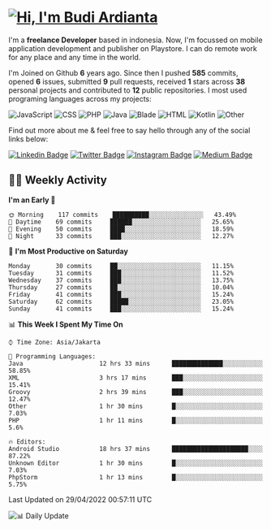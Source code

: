 # [![Hi, I'm Budi Ardianta](https://readme-typing-svg.herokuapp.com?size=24&vCenter=true&lines=%F0%9F%91%8B+Hi%2C+I'm+Budi+Ardianta+;%F0%9F%92%BB+Android+And+Web+Developer+)](https://git.io/typing-svg)

I'm a **freelance Developer** based in indonesia. Now, I'm focussed on mobile application development and publisher on Playstore. I can do remote work for any place and any time in the world.

I'm Joined on Github **6** years ago. Since then I pushed **585** commits, opened **6** issues, submitted **9** pull requests, received **1** stars across **38** personal projects and contributed to **12** public repositories.
I most used programing languages across my projects:

![JavaScript](https://img.shields.io/badge/-JavaScript-%23f1e05a?style=flat&logo=JavaScript&logoColor=white)
![CSS](https://img.shields.io/badge/-CSS-%23563d7c?style=flat&logo=CSS&logoColor=white)
![PHP](https://img.shields.io/badge/-PHP-%234F5D95?style=flat&logo=PHP&logoColor=white)
![Java](https://img.shields.io/badge/-Java-%23b07219?style=flat&logo=Java&logoColor=white)
![Blade](https://img.shields.io/badge/-Blade-%23f7523f?style=flat&logo=Blade&logoColor=white)
![HTML](https://img.shields.io/badge/-HTML-%23e34c26?style=flat&logo=HTML&logoColor=white)
![Kotlin](https://img.shields.io/badge/-Kotlin-%23A97BFF?style=flat&logo=Kotlin&logoColor=white)
![Other](https://img.shields.io/badge/-Other-%23ededed?style=flat&logo=Other&logoColor=white)

Find out more about me & feel free to say hello through any of the social links below:

[![Linkedin Badge](https://img.shields.io/badge/-budiardianata-blue?style=flat&logo=Linkedin&logoColor=white&link=https://www.linkedin.com/in/budiardianata/)](https://www.linkedin.com/in/budiardianata/)
[![Twitter Badge](https://img.shields.io/badge/-budiardianata-%231DA1F2.svg?style=flat&logo=twitter&logoColor=white&link=https://www.twitter.com/budiardianata)](https://www.linkedin.com/in/budiardianata/)
[![Instagram Badge](https://img.shields.io/badge/-budiardianata-purple?style=flat&logo=instagram&logoColor=white&link=https://instagram.com/budiardianata/)](https://instagram.com/budiardianata)
[![Medium Badge](https://img.shields.io/badge/-@budiardianata-%2312100E.svg?style=flat&logo=Medium&logoColor=white&link=https://medium.com/@budiardianata/)](https://medium.com/@budiardianata)

## 👨‍💻 Weekly Activity
<!--START_SECTION:waka-->
**I'm an Early 🐤** 

```text
🌞 Morning    117 commits    ██████████░░░░░░░░░░░░░░░   43.49% 
🌆 Daytime    69 commits     ██████░░░░░░░░░░░░░░░░░░░   25.65% 
🌃 Evening    50 commits     ████░░░░░░░░░░░░░░░░░░░░░   18.59% 
🌙 Night      33 commits     ███░░░░░░░░░░░░░░░░░░░░░░   12.27%

```
📅 **I'm Most Productive on Saturday** 

```text
Monday       30 commits     ██░░░░░░░░░░░░░░░░░░░░░░░   11.15% 
Tuesday      31 commits     ███░░░░░░░░░░░░░░░░░░░░░░   11.52% 
Wednesday    37 commits     ███░░░░░░░░░░░░░░░░░░░░░░   13.75% 
Thursday     27 commits     ██░░░░░░░░░░░░░░░░░░░░░░░   10.04% 
Friday       41 commits     ███░░░░░░░░░░░░░░░░░░░░░░   15.24% 
Saturday     62 commits     █████░░░░░░░░░░░░░░░░░░░░   23.05% 
Sunday       41 commits     ███░░░░░░░░░░░░░░░░░░░░░░   15.24%

```


📊 **This Week I Spent My Time On** 

```text
⌚︎ Time Zone: Asia/Jakarta

💬 Programming Languages: 
Java                     12 hrs 33 mins      ██████████████░░░░░░░░░░░   58.85% 
XML                      3 hrs 17 mins       ███░░░░░░░░░░░░░░░░░░░░░░   15.41% 
Groovy                   2 hrs 39 mins       ███░░░░░░░░░░░░░░░░░░░░░░   12.47% 
Other                    1 hr 30 mins        █░░░░░░░░░░░░░░░░░░░░░░░░   7.03% 
PHP                      1 hr 11 mins        █░░░░░░░░░░░░░░░░░░░░░░░░   5.6%

🔥 Editors: 
Android Studio           18 hrs 37 mins      █████████████████████░░░░   87.22% 
Unknown Editor           1 hr 30 mins        █░░░░░░░░░░░░░░░░░░░░░░░░   7.03% 
PhpStorm                 1 hr 13 mins        █░░░░░░░░░░░░░░░░░░░░░░░░   5.75%

```


 Last Updated on 29/04/2022 00:57:11 UTC
<!--END_SECTION:waka-->

![📊 Daily Update](https://github.com/budiardianata/budiardianata/actions/workflows/update-activity.yml/badge.svg)
